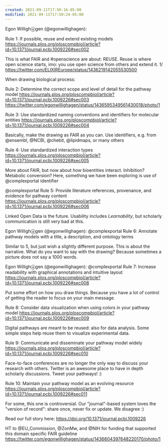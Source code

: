 ```yaml
---
created: 2021-09-11T17:50:16-05:00
modified: 2021-09-11T17:50:24-05:00
---
```


Egon Willighⓐgen (@egonwillighagen): 

Rule 1: If possible, reuse and extend existing models https://journals.plos.org/ploscompbiol/article?id=10.1371/journal.pcbi.1009226#sec002

This is what FAIR and #openscience are about: REUSE. Reuse is where open science starts, imo: you use open science from others and extend it. 1/ https://twitter.com/ELIXIREurope/status/1436219142055530500

When drawing biological process:

Rule 2: Determine the correct scope and level of detail for the pathway model https://journals.plos.org/ploscompbiol/article?id=10.1371/journal.pcbi.1009226#sec003 https://twitter.com/egonwillighagen/status/1436595349561430018/photo/1

Rule 3: Use standardized naming conventions and identifiers for molecular entities https://journals.plos.org/ploscompbiol/article?id=10.1371/journal.pcbi.1009226#sec004

Basically, make the drawing as FAIR as you can. Use identifiers, e.g. from @ensembl, @NCBI, @chebit, @lipidmaps, or many others

Rule 4: Use standardized interaction types https://journals.plos.org/ploscompbiol/article?id=10.1371/journal.pcbi.1009226#sec005

More about FAIR, but now about *how* bioentities interact. Inhibition? Metabolic conversion? Here, something we have been exploring is use of @complexportal identifier

 @complexportal Rule 5: Provide literature references, provenance, and evidence for pathway content https://journals.plos.org/ploscompbiol/article?id=10.1371/journal.pcbi.1009226#sec006

Linked Open Data is the future. Usability includes *Learnability*, but scholarly communication is still very bad at this.

Egon Willighⓐgen (@egonwillighagen): @complexportal Rule 6: Annotate pathway models with a title, a description, and ontology terms

Similar to 5, but just wish a slightly different purpose. This is about the narrative. What do you want to say with the drawing? Because sometimes a picture does not say a 1000 words.

Egon Willighⓐgen (@egonwillighagen): @complexportal Rule 7: Increase readability with graphical annotations and intuitive layout https://journals.plos.org/ploscompbiol/article?id=10.1371/journal.pcbi.1009226#sec008

Put some effort on how you draw things. Because you have a lot of control of getting the reader to focus on your main message.

Rule 8: Consider data visualization when using colors in your pathway model https://journals.plos.org/ploscompbiol/article?id=10.1371/journal.pcbi.1009226#sec009

Digital pathways are meant to be reused: also for data analysis. Some simple steps help reuse them to visualize experimental data.

Rule 9: Communicate and disseminate your pathway model widely https://journals.plos.org/ploscompbiol/article?id=10.1371/journal.pcbi.1009226#sec010

Face-to-face conferences are no longer the only way to discuss your research with others. Twitter is an awesome place to have in depth scholarly discussions. Tweet your pathways! :)

Rule 10: Maintain your pathway model as an evolving resource https://journals.plos.org/ploscompbiol/article?id=10.1371/journal.pcbi.1009226#sec011

For some, this one is controversial. Our "journal"-based system loves the "version of record": share once, never fix or update. We disagree :)

Read our full story here: https://doi.org/10.1371/journal.pcbi.1009226

HT to @EU_Commission, @ZonMw, and @NIH for funding that supported this domain specific FAIR guideline https://twitter.com/egonwillighagen/status/1436604397648220170/photo/1
